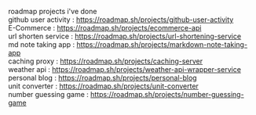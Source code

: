 roadmap projects i've done<br>
github user activity : https://roadmap.sh/projects/github-user-activity<br>
E-Commerce : https://roadmap.sh/projects/ecommerce-api<br>
url shorten service : https://roadmap.sh/projects/url-shortening-service<br>
md note taking app : https://roadmap.sh/projects/markdown-note-taking-app<br>
caching proxy : https://roadmap.sh/projects/caching-server<br>
weather api : https://roadmap.sh/projects/weather-api-wrapper-service<br>
personal blog : https://roadmap.sh/projects/personal-blog<br>
unit converter : https://roadmap.sh/projects/unit-converter<br>
number guessing game : https://roadmap.sh/projects/number-guessing-game<br>

